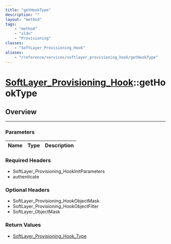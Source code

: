 ```yaml
---
title: "getHookType"
description: ""
layout: "method"
tags:
    - "method"
    - "sldn"
    - "Provisioning"
classes:
    - "SoftLayer_Provisioning_Hook"
aliases:
    - "/reference/services/softlayer_provisioning_hook/getHookType"
---
```

# [SoftLayer_Provisioning_Hook](/reference/services/SoftLayer_Provisioning_Hook)::getHookType





## Overview 


-----

### Parameters 
|Name | Type | Description |
| --- | --- | --- |


### Required Headers
* SoftLayer_Provisioning_HookInitParameters
* authenticate


### Optional Headers
* SoftLayer_Provisioning_HookObjectMask
* SoftLayer_Provisioning_HookObjectFilter
* SoftLayer_ObjectMask

### Return Values
* <a href='/reference/datatypes/SoftLayer_Provisioning_Hook_Type'>SoftLayer_Provisioning_Hook_Type </a>




